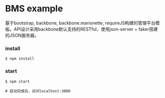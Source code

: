 # BMS example
基于bootstrap, backbone, backbone.marionette, requireJS构建的管理平台模板。API设计采用backbone默认支持的RESTful，使用json-server + faker搭建的JSON服务器。

### install
`$ npm install`

### start
`$ npm start`

`# 启动完成后，访问localhost:3000`